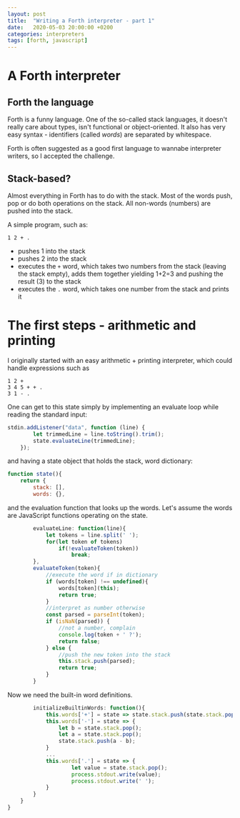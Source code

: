```yaml
---
layout: post
title:  "Writing a Forth interpreter - part 1"
date:   2020-05-03 20:00:00 +0200
categories: interpreters
tags: [forth, javascript]
---
```


# A Forth interpreter

## Forth the language

Forth is a funny language. One of the so-called stack languages, it doesn't really care about types, isn't functional or object-oriented. It also has very easy syntax - identifiers (called *words*) are separated by whitespace. 

Forth is often suggested as a good first language to wannabe interpreter writers, so I accepted the challenge.

## Stack-based? 

Almost everything in Forth has to do with the stack. Most of the words push, pop or do both operations on the stack. All non-words (numbers) are pushed into the stack.

A simple program, such as:

```
1 2 + .
```

- pushes 1 into the stack
- pushes 2 into the stack
- executes the `+` word, which takes two numbers from the stack (leaving the stack empty), adds them together yielding 1+2=3 and pushing the result (3) to the stack
- executes the `.` word, which takes one number from the stack and prints it

# The first steps - arithmetic and printing

I originally started with an easy arithmetic + printing interpreter, which could handle expressions such as 

``` forth
1 2 +
3 4 5 + + .
3 1 - .
```

One can get to this state simply by implementing an evaluate loop while reading the standard input:

``` javascript
stdin.addListener("data", function (line) {
        let trimmedLine = line.toString().trim();
        state.evaluateLine(trimmedLine);
    });
```

and having a state object that holds the stack, word dictionary:

``` javascript
function state(){
    return {
        stack: [],
        words: {},
```

and the evaluation function that looks up the words. Let's assume the words are JavaScript functions operating on the state.

``` javascript
        evaluateLine: function(line){
            let tokens = line.split(' ');
            for(let token of tokens)
                if(!evaluateToken(token))
                    break;
        },
        evaluateToken(token){
            //execute the word if in dictionary
            if (words[token] !== undefined){
                words[token](this);
                return true;
            }
            //interpret as number otherwise
            const parsed = parseInt(token);
            if (isNaN(parsed)) {
                //not a number, complain
                console.log(token + ' ?');
                return false;
            } else {
                //push the new token into the stack
                this.stack.push(parsed);
                return true;
            }
        }
```

Now we need the built-in word definitions. 

``` javascript
        initializeBuiltinWords: function(){
            this.words['+'] = state => state.stack.push(state.stack.pop() + state.stack.pop();
            this.words['-'] = state => {
                let b = state.stack.pop();
                let a = state.stack.pop();
                state.stack.push(a - b);
            }
            ...
            this.words['.'] = state => {
                    let value = state.stack.pop();
                    process.stdout.write(value);
                    process.stdout.write(' ');
            }
        }           
    }
}
```